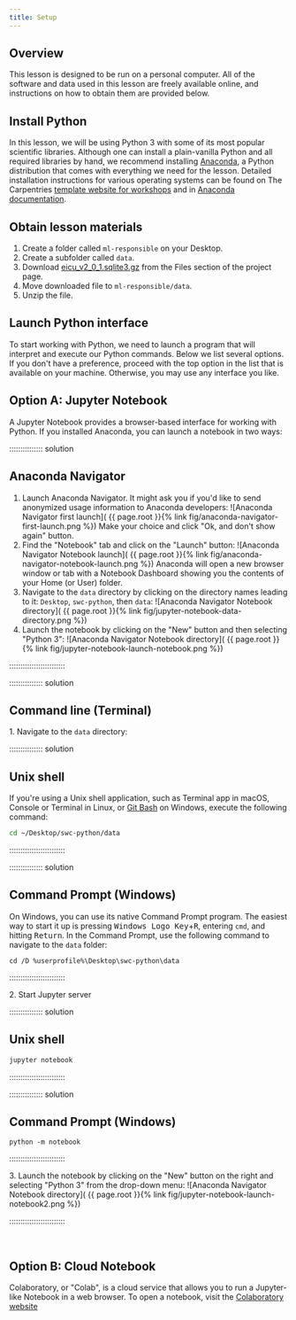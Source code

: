 ```yaml
---
title: Setup
---
```


## Overview

This lesson is designed to be run on a personal computer.
All of the software and data used in this lesson are freely available online,
and instructions on how to obtain them are provided below.

## Install Python

In this lesson, we will be using Python 3 with some of its most popular scientific libraries.
Although one can install a plain-vanilla Python and all required libraries by hand, we recommend installing [Anaconda][anaconda-website],
a Python distribution that comes with everything we need for the lesson.
Detailed installation instructions for various operating systems can be found
on The Carpentries [template website for workshops][anaconda-instructions]
and in [Anaconda documentation][anaconda-install].

## Obtain lesson materials

1. Create a folder called `ml-responsible` on your Desktop.
2. Create a subfolder called `data`.
3. Download [eicu\_v2\_0\_1.sqlite3.gz][eicu-data] from the Files section of the project page.
4. Move downloaded file to `ml-responsible/data`.
5. Unzip the file.

## Launch Python interface

To start working with Python, we need to launch a program that will interpret and execute our Python commands. Below we list several options. If you don't have a preference, proceed with the top option in the list that is available on your machine. Otherwise, you may use any interface
you like.

## Option A: Jupyter Notebook

A Jupyter Notebook provides a browser-based interface for working with Python.
If you installed Anaconda, you can launch a notebook in two ways:

:::::::::::::::  solution

## Anaconda Navigator

1. Launch Anaconda Navigator.
  It might ask you if you'd like to send anonymized usage information to Anaconda developers:
  ![Anaconda Navigator first launch](
  {{ page.root }}{% link fig/anaconda-navigator-first-launch.png %})
  Make your choice and click "Ok, and don't show again" button.
2. Find the "Notebook" tab and click on the "Launch" button:
  ![Anaconda Navigator Notebook launch](
  {{ page.root }}{% link fig/anaconda-navigator-notebook-launch.png %})
  Anaconda will open a new browser window or tab with a Notebook Dashboard showing you the
  contents of your Home (or User) folder.
3. Navigate to the `data` directory by clicking on the directory names leading to it:
  `Desktop`, `swc-python`, then `data`:
  ![Anaconda Navigator Notebook directory](
  {{ page.root }}{% link fig/jupyter-notebook-data-directory.png %})
4. Launch the notebook by clicking on the "New" button and then selecting "Python 3":
  ![Anaconda Navigator Notebook directory](
  {{ page.root }}{% link fig/jupyter-notebook-launch-notebook.png %})
  

:::::::::::::::::::::::::

:::::::::::::::  solution

## Command line (Terminal)

1\. Navigate to the `data` directory:

:::::::::::::::  solution

## Unix shell

If you're using a Unix shell application, such as Terminal app in macOS, Console or Terminal
in Linux, or [Git Bash][gitbash] on Windows, execute the following command:

```bash
cd ~/Desktop/swc-python/data
```

:::::::::::::::::::::::::

:::::::::::::::  solution

## Command Prompt (Windows)

On Windows, you can use its native Command Prompt program.  The easiest way to start it up is
pressing <kbd>Windows Logo Key</kbd>\+<kbd>R</kbd>, entering `cmd`, and hitting
<kbd>Return</kbd>. In the Command Prompt, use the following command to navigate to
the `data` folder:

```source
cd /D %userprofile%\Desktop\swc-python\data
```

:::::::::::::::::::::::::

2\. Start Jupyter server

:::::::::::::::  solution

## Unix shell

```bash
jupyter notebook
```

:::::::::::::::::::::::::

:::::::::::::::  solution

## Command Prompt (Windows)

```source
python -m notebook
```

:::::::::::::::::::::::::

3\. Launch the notebook by clicking on the "New" button on the right and selecting "Python 3"
from the drop-down menu:
![Anaconda Navigator Notebook directory](
{{ page.root }}{% link fig/jupyter-notebook-launch-notebook2.png %})


:::::::::::::::::::::::::

  <!-- vertical spacer -->

## Option B: Cloud Notebook

Colaboratory, or "Colab", is a cloud service that allows you to run a Jupyter-like Notebook in a web browser. To open a notebook, visit the [Colaboratory website][google-colab]



[anaconda-website]: https://www.anaconda.com/
[anaconda-instructions]: https://carpentries.github.io/workshop-template/#python
[anaconda-install]: https://docs.anaconda.com/anaconda/install
[eicu-data]: https://doi.org/10.13026/4mxk-na84
[gitbash]: https://gitforwindows.org
[google-colab]: https://colab.research.google.com/



